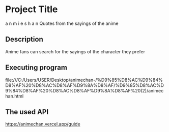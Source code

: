 # Project Title
a n m i e s h a n
Quotes from the sayings of the anime

## Description

Anime fans can search for the sayings of the character they prefer

## Executing program

file:///C:/Users/USER/Desktop/animechan-/%D9%85%D8%AC%D9%84%D8%AF%20%D8%AC%D8%AF%D9%8A%D8%AF/%D9%85%D8%AC%D9%84%D8%AF%20%D8%AC%D8%AF%D9%8A%D8%AF%20(2)/animechan.html

## The used API

https://animechan.vercel.app/guide

